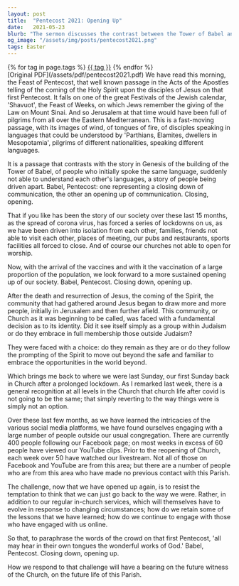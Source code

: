 ```yaml
---
layout: post
title:  "Pentecost 2021: Opening Up"
date:   2021-05-23
blurb: "The sermon discusses the contrast between the Tower of Babel and Pentecost, representing the closing down and opening up of communication respectively. It reflects on the societal changes due to the Covid-19 pandemic and the challenges faced by the Church in adapting to these changes. The sermon emphasizes the need to continue engaging with the wider community, both in-person and online, and not simply revert to pre-pandemic practices."
og_image: "/assets/img/posts/pentecost2021.png"
tags: Easter
---    
```

<div class="tag-pills">
    {% for tag in page.tags %}
    <a href="{{ site.baseurl }}/tag/{{ tag | slugify }}" class="tag-pill">{{ tag }}</a>
    {% endfor %}
</div>
[Original PDF](/assets/pdf/pentecost2021.pdf)
We have read this morning, the Feast of Pentecost, that well known passage in the Acts of the Apostles telling of the coming of the Holy Spirit upon the disciples of Jesus on that first Pentecost. It falls on one of the great Festivals of the Jewish calendar, 'Shavuot', the Feast of Weeks, on which Jews remember the giving of the Law on Mount Sinai. And so Jerusalem at that time would have been full of pilgrims from all over the Eastern Mediterranean. This is a fast-moving passage, with its images of wind, of tongues of fire, of disciples speaking in languages that could be understood by 'Parthians, Elamites, dwellers in Mesopotamia', pilgrims of different nationalities, speaking different languages.

It is a passage that contrasts with the story in Genesis of the building of the Tower of Babel, of people who initially spoke the same language, suddenly not able to understand each other's languages, a story of people being driven apart. Babel, Pentecost: one representing a closing down of communication, the other an opening up of communication. Closing, opening.

That if you like has been the story of our society over these last 15 months, as the spread of corona virus, has forced a series of lockdowns on us, as we have been driven into isolation from each other, families, friends not able to visit each other, places of meeting, our pubs and restaurants, sports facilities all forced to close. And of course our churches not able to open for worship.

Now, with the arrival of the vaccines and with it the vaccination of a large proportion of the population, we look forward to a more sustained opening up of our society. Babel, Pentecost. Closing down, opening up.

After the death and resurrection of Jesus, the coming of the Spirit, the community that had gathered around Jesus began to draw more and more people, initially in Jerusalem and then further afield. This community, or Church as it was beginning to be called, was faced with a fundamental decision as to its identity. Did it see itself simply as a group within Judaism or do they embrace in full membership those outside Judaism?

They were faced with a choice: do they remain as they are or do they follow the prompting of the Spirit to move out beyond the safe and familiar to embrace the opportunities in the world beyond.

Which brings me back to where we were last Sunday, our first Sunday back in Church after a prolonged lockdown. As I remarked last week, there is a general recognition at all levels in the Church that church life after covid is not going to be the same; that simply reverting to the way things were is simply not an option.

Over these last few months, as we have learned the intricacies of the various social media platforms, we have found ourselves engaging with a large number of people outside our usual congregation. There are currently 400 people following our Facebook page; on most weeks in excess of 60 people have viewed our YouTube clips. Prior to the reopening of Church, each week over 50 have watched our livestream. Not all of those on Facebook and YouTube are from this area; but there are a number of people who are from this area who have made no previous contact with this Parish.

The challenge, now that we have opened up again, is to resist the temptation to think that we can just go back to the way we were. Rather, in addition to our regular in-church services, which will themselves have to evolve in response to changing circumstances; how do we retain some of the lessons that we have learned; how do we continue to engage with those who have engaged with us online.

So that, to paraphrase the words of the crowd on that first Pentecost, 'all may hear in their own tongues the wonderful works of God.' Babel, Pentecost. Closing down, opening up.

How we respond to that challenge will have a bearing on the future witness of the Church, on the future life of this Parish.
